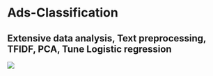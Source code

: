 # Ads-Classification

## Extensive data analysis, Text preprocessing, TFIDF, PCA, Tune Logistic regression

![](https://developers.google.com/machine-learning/guides/text-classification/images/TextClassificationExample.png)
